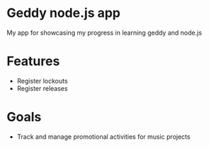 # Geddy node.js app
My app for showcasing my progress in learning geddy and node.js

# Features
 * Register lockouts
 * Register releases

# Goals
 * Track and manage promotional activities for music projects
